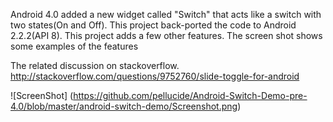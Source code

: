 Android 4.0 added a new widget called "Switch" that acts like a switch with two states(On and Off). This project back-ported the code to Android 2.2.2(API 8).
This project adds a few other features. The screen shot shows some examples of the features

The related discussion on stackoverflow.
http://stackoverflow.com/questions/9752760/slide-toggle-for-android


![ScreenShot] (https://github.com/pellucide/Android-Switch-Demo-pre-4.0/blob/master/android-switch-demo/Screenshot.png)